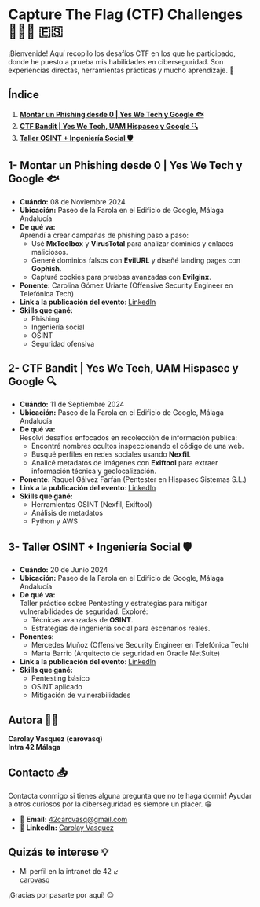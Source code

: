 # Capture The Flag (CTF) Challenges 🕵️‍♀️🎯 🇪🇸
¡Bienvenide! Aquí recopilo los desafíos CTF en los que he participado, donde he puesto a prueba mis habilidades en ciberseguridad. Son experiencias directas, herramientas prácticas y mucho aprendizaje. 🚀

## Índice
1. **[Montar un Phishing desde 0 | Yes We Tech y Google 🐟](#1--montar-un-phishing-desde-0--yes-we-tech-y-google-)**
2. **[CTF Bandit | Yes We Tech, UAM Hispasec y Google 🔍](#2--ctf-bandit--yes-we-tech-uam-hispasec-y-google-)** 
3. **[Taller OSINT + Ingeniería Social 🛡️](#3--taller-osint--ingenier%C3%ADa-social-%EF%B8%8F)**  

## 1- Montar un Phishing desde 0 | Yes We Tech y Google 🐟
- **Cuándo:** 08 de Noviembre 2024
- **Ubicación:** Paseo de la Farola en el Edificio de Google, Málaga Andalucía
- **De qué va:**  
  Aprendí a crear campañas de phishing paso a paso:  
  - Usé **MxToolbox** y **VirusTotal** para analizar dominios y enlaces maliciosos.  
  - Generé dominios falsos con **EvilURL** y diseñé landing pages con **Gophish**.  
  - Capturé cookies para pruebas avanzadas con **Evilginx**.  
- **Ponente:** Carolina Gómez Uriarte (Offensive Security Engineer en Telefónica Tech)
- **Link a la publicación del evento**: [LinkedIn](https://www.linkedin.com/posts/yeswetech_hace-unos-d%C3%ADas-celebramos-un-nuevo-encuentro-activity-7262752140492754946-AtBP?utm_source=share&utm_medium=member_desktop)  
- **Skills que gané:**  
  - Phishing  
  - Ingeniería social  
  - OSINT  
  - Seguridad ofensiva  

## 2- CTF Bandit | Yes We Tech, UAM Hispasec y Google 🔍
- **Cuándo:** 11 de Septiembre 2024
- **Ubicación:** Paseo de la Farola en el Edificio de Google, Málaga Andalucía
- **De qué va:**  
  Resolví desafíos enfocados en recolección de información pública:  
  - Encontré nombres ocultos inspeccionando el código de una web.  
  - Busqué perfiles en redes sociales usando **Nexfil**.  
  - Analicé metadatos de imágenes con **Exiftool** para extraer información técnica y geolocalización.  
- **Ponente:** Raquel Gálvez Farfán (Pentester en Hispasec Sistemas S.L.)
- **Link a la publicación del evento**: [LinkedIn](https://www.linkedin.com/posts/yeswetech_yeswetech-capturetheflag-ciberseguridad-activity-7240301118977695747-Ba9G?utm_source=share&utm_medium=member_desktop)  
- **Skills que gané:**  
  - Herramientas OSINT (Nexfil, Exiftool)  
  - Análisis de metadatos  
  - Python y AWS  

## 3- Taller OSINT + Ingeniería Social 🛡️
- **Cuándo:** 20 de Junio 2024
- **Ubicación:** Paseo de la Farola en el Edificio de Google, Málaga Andalucía
- **De qué va:**  
  Taller práctico sobre Pentesting y estrategias para mitigar vulnerabilidades de seguridad. Exploré:  
  - Técnicas avanzadas de **OSINT**.  
  - Estrategias de ingeniería social para escenarios reales.  
- **Ponentes:**  
  - Mercedes Muñoz (Offensive Security Engineer en Telefónica Tech)  
  - Marta Barrio (Arquitecto de seguridad en Oracle NetSuite)
- **Link a la publicación del evento**: [LinkedIn](https://www.linkedin.com/posts/yeswetech_marta-barrios-y-mercedes-mu%C3%B1oz-de-securiters-activity-7209865791150714880-NVt8?utm_source=share&utm_medium=member_desktop)  
- **Skills que gané:**  
  - Pentesting básico  
  - OSINT aplicado  
  - Mitigación de vulnerabilidades  

## Autora ✍🏼
**Carolay Vasquez (carovasq)**  
**Intra 42 Málaga**  

## Contacto 📥  
Contacta conmigo si tienes alguna pregunta que no te haga dormir! Ayudar a otros curiosos por la ciberseguridad es siempre un placer. 😁  
- 📧 **Email:** [42carovasq@gmail.com](mailto:42carovasq@gmail.com)  
- 💼 **LinkedIn:** [Carolay Vasquez](https://www.linkedin.com/in/carolay-vasquez/)  

## Quizás te interese 💡  
- Mi perfil en la intranet de 42 ↙️  
  [carovasq](#https://profile.intra.42.fr/users/carovasq)  

¡Gracias por pasarte por aquí! 😊
